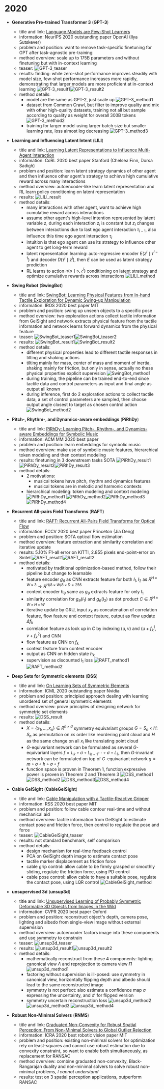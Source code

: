 # 2020
* **Generative Pre-trained Transformer 3** (**GPT-3**)
  * title and link: [Language Models are Few-Shot Learners](https://arxiv.org/abs/2005.14165)
  * information: NeurIPS 2020 outstanding paper OpenAI (Ilya Sutskever)
  * problem and position: want to remove task-specific finetuning for GPT after task-agnostic pre-training
  * method overview: scale up to 175B parameters and without finetuning but with in-context learning
  * teaser: 
    ![GPT-3_teaser](assets/2020/GPT-3_teaser.png)
  * results: finding: while zero-shot performance improves steadily with model size, few-shot performance increases more rapidly, demonstrating that larger models are more proficient at in-context learning
    ![GPT-3_result1](assets/2020/GPT-3_result1.png)![GPT-3_result2](assets/2020/GPT-3_result2.png)
  * method details: 
    * model are the same as GPT-2, just scale up
      ![GPT-3_method1](assets/2020/GPT-3_method1.png)
    * dataset from Common Crawl, but filter to improve quality and mix with other high-quality datasets, training not all but sample according to quality as weight for overall 300B tokens
      ![GPT-3_method2](assets/2020/GPT-3_method2.png)
    * training for larger model using larger batch size but smaller learning rate, loss almost log decreasing
      ![GPT-3_method3](assets/2020/GPT-3_method3.png)

* **Learning and Influencing Latent Intent** (**LILI**)
  * title and link: [Learning Latent Representations to Influence Multi-Agent Interaction](https://arxiv.org/abs/2011.06619)
  * information: CoRL 2020 best paper Stanford (Chelsea Finn, Dorsa Sadigh)
  * problem and position: learn latent strategy dynamics of other agent and then influence other agent's strategy to achieve high cumulative reward across many interactions
  * method overview: autoencoder-like learn latent representation and RL learn policy conditioning on latent representation
  * results: 
    ![LILI_result](assets/2020/LILI_result.png)
  * method details: 
    * many interactions with other agent, want to achieve high cumulative reward across interactions
    * assume other agent's high-level intention represented by latent variable $z$, during each interaction $z_i$ is constant but $z_i$ changes between interactions due to last ego agent interaction $\tau_{i-1}$, also influence this time ego agent interaction $\tau_i$
    * intuition is that ego agent can use its strategy to influence other agent to get long-term reward
    * latent representation learning: auto-regressive encoder $E(z^i \mid \tau^{i-1})$ and decoder $D(\tau^i \mid z^i)$, then $E$ can be used as latent strategy prediction
    * RL learns to action $\pi(a \mid s, z^i)$ conditioning on latent strategy and optimize cumulative rewards across interactions
    ![LILI_method](assets/2020/LILI_method.png)

* **Swing Robot** (**SwingBot**)
  * title and link: [SwingBot: Learning Physical Features from In-hand Tactile Exploration for Dynamic Swing-up Manipulation](https://arxiv.org/abs/2101.11812)
  * information: IROS 2020 best paper MIT
  * problem and position: swing up unseen objects to a specific pose
  * method overview: two exploration actions collect tactile information from GelSight and network extracts physical feature from the tactile information and network learns forward dynamics from the physical feature
  * teaser: 
    ![SwingBot_teaser1](assets/2020/SwingBot_teaser1.png)![SwingBot_teaser2](assets/2020/SwingBot_teaser2.png)
  * results: 
    ![SwingBot_result1](assets/2020/SwingBot_result1.png)![SwingBot_result2](assets/2020/SwingBot_result2.png)
  * method details: 
    * different physical properties lead to different tactile responses in tilting and shaking actions
    * tilting mainly for mass, center of mass and moment of inertia, shaking mainly for friction, but only in sense, actually no these physical properties explicit supervision
    ![SwingBot_method1](assets/2020/SwingBot_method1.png)
    * during training, the pipeline can be trained end-to-end since tactile data and control parameters as input and final angle as output all known
    * during inference, first do 2 exploration actions to collect tactile data, a set of control parameters are sampled, then choose output angle closest to target as chosen control action
    ![SwingBot_method2](assets/2020/SwingBot_method2.png)

* **Pitch-, Rhythm-, and Dynamics-aware embeddings** (**PiRhDy**)
  * title and link: [PiRhDy: Learning Pitch-, Rhythm-, and Dynamics-aware Embeddings for Symbolic Music](https://arxiv.org/abs/2010.08091)
  * information: ACM MM 2020 best paper
  * problem and position: learn embeddings for symbolic music
  * method overview: make use of symbolic music features, hierarchical token modeling and then context modeling
  * results: finetuning in 3 downstream tasks SOTA
    ![PiRhDy_result1](assets/2020/PiRhDy_result1.png)![PiRhDy_result2](assets/2020/PiRhDy_result2.png)![PiRhDy_result3](assets/2020/PiRhDy_result3.png)
  * method details: 
    * 2 motivations: 
      * musical tokens have pitch, rhythm and dynamics features
      * musical tokens are in melodic and harmonic contexts
    * hierarchical modeling: token modeling and context modeling
    ![PiRhDy_method1](assets/2020/PiRhDy_method1.png)
    ![PiRhDy_method2](assets/2020/PiRhDy_method2.png)![PiRhDy_method3](assets/2020/PiRhDy_method3.png)![PiRhDy_method4](assets/2020/PiRhDy_method4.png)

* **Recurrent All-pairs Field Transforms** (**RAFT**)
  * title and link: [RAFT: Recurrent All-Pairs Field Transforms for Optical Flow](https://arxiv.org/abs/2003.12039)
  * information: ECCV 2020 best paper Princeton (Jia Deng)
  * problem and position: SOTA optical flow estimation
  * method overview: feature extraction and similarity correlation and iterative update
  * results: 5.10% F1-all error on KITTI, 2.855 pixels end-point-error on Sintel
    ![RAFT_result1](assets/2020/RAFT_result1.png)![RAFT_result2](assets/2020/RAFT_result2.png)
  * method details: 
    * motivated by traditional optimization-based method, follow their pipeline but change to learnable
    * feature encoder $g_{\theta}$ as CNN extracts feature for both $I_1, I_2$ as $R^{H \times W \times 3} \rightarrow R^{H/8 \times W/8 \times D=256}$
    * context encoder $h_{\theta}$ same as $g_{\theta}$ extracts feature for only $I_1$
    * similarity correlation for $g_{\theta}(I_1)$ and $g_{\theta}(I_2)$ as dot product $C \in R^{H \times W \times H \times W}$
    * iterative update by GRU, input $x_k$ as concatenation of correlation feature, flow feature and context feature, output as flow update $\Delta f_k$
    * correlation feature as look up in $C$ by indexing $(u, v)$ and $(u + f_k^1, v + f_k^2)$ and CNN
    * flow feature as CNN on $f_k$
    * context feature from context encoder
    * output as CNN on hidden state $h_k$
    * supervision as discounted $l_1$ loss
      ![RAFT_method1](assets/2020/RAFT_method1.png)
    ![RAFT_method2](assets/2020/RAFT_method2.png)

* **Deep Sets for Symmetric elements** (**DSS**)
  * title and link: [On Learning Sets of Symmetric Elements](https://arxiv.org/abs/2002.08599)
  * information: ICML 2020 outstanding paper Nvidia
  * problem and position: principled approach dealing with learning unordered set of general symmetric elements
  * method overview: prove principles of designing network for symmetric set elements
  * results: 
    ![DSS_result](assets/2020/DSS_result.png)
  * method details: 
    * $X = \{x_1, \ldots, x_n\} \in R^{n \times d}$ symmetry equivariant groups $G = S_n \times H$: $S_n$ as permutation on $x$s order like reordering point cloud and $H$ as the same change on all $x_i$ like translating point cloud
    * $G$-equivariant network can be formulated as several $G$-equivariant layers $f = L_k \circ \sigma \circ L_{k-1} \cdots \circ \sigma \circ L_1$, then $G$-invariant network can be formulated on top of $G$-equivariant network $g = m \circ \sigma \circ h \circ \sigma \circ f$
    * function space is proven in Theorem 1, function expressive power is proven in Theorem 2 and Theorem 3
    ![DSS_method1](assets/2020/DSS_method1.png)![DSS_method2](assets/2020/DSS_method2.png)
    ![DSS_method3](assets/2020/DSS_method3.png)![DSS_method4](assets/2020/DSS_method4.png)

* **Cable GelSight** (**CableGelSight**)
  * title and link: [Cable Manipulation with a Tactile-Reactive Gripper](https://arxiv.org/abs/1910.02860)
  * information: RSS 2020 best paper MIT
  * problem and position: follow cable contour real-time and without mechanical aid
  * method overview: tactile information from GelSight to estimate contact pose and friction force, then control to regulate the pose and force
  * teaser: 
    ![CableGelSight_teaser](assets/2020/CableGelSight_teaser.png)
  * results: not standard benchmark, self comparison
  * method details: 
    * design mechanism for real-time feedback control
    * PCA on GelSight depth image to estimate contact pose
    * tactile marker displacement as friction force
    * cable grip control: allow cable to be firmly grasped or smoothly sliding, regulate the friction force, using PD control
    * cable pose control: allow cable to have a suitable pose, regulate the contact pose, using LQR control
    ![CableGelSight_method](assets/2020/CableGelSight_method.png)

* **unsupervised 3d** (**unsup3d**)
  * title and link: [Unsupervised Learning of Probably Symmetric Deformable 3D Objects from Images in the Wild](https://arxiv.org/abs/1911.11130)
  * information: CVPR 2020 best paper Oxford
  * problem and position: reconstruct object's depth, camera pose, lighting and albedo from single-view image without external supervision
  * method overview: autoencoder factors image into these components and use symmetry to constrain
  * teaser: 
    ![unsup3d_teaser](assets/2020/unsup3d_teaser.png)
  * results: 
    ![unsup3d_result1](assets/2020/unsup3d_result1.png)![unsup3d_result2](assets/2020/unsup3d_result2.png)
  * method details: 
    * mathematically reconstruct from these 4 components: lighting canonical view $\Lambda$ and reprojection to camera view $\Pi$
      ![unsup3d_method1](assets/2020/unsup3d_method1.png)
    * factoring without supervision is ill-posed: use symmetry in canonical view, horizontally flipping depth and albedo should lead to the same reconstructed image
    * symmetry is not perfect: also estimate a confidence map $\sigma$ expressing the uncertainty, and $\sigma'$ for flipped version
    * symmetry uncertain reconstruction loss
      ![unsup3d_method2](assets/2020/unsup3d_method2.png)![unsup3d_method3](assets/2020/unsup3d_method3.png)
    ![unsup3d_method4](assets/2020/unsup3d_method4.png)

* **Robust Non-Minimal Solvers** (**RNMS**)
  * title and link: [Graduated Non-Convexity for Robust Spatial Perception: From Non-Minimal Solvers to Global Outlier Rejection](https://arxiv.org/abs/1909.08605)
  * information: ICRA 2020 best robotic vision paper MIT
  * problem and position: existing non-minimal solvers for optimization rely on least-squares and cannot use robust estimation due to convexity constraint, so want to enable both simultaneously, as replacement for RANSAC
  * method overview: combine graduated non-convexity, Black-Rangarajan duality and non-minimal solvers to solve robust non-minimal problems, *I cannot understand*
  * results: test on 3 spatial perception applications, outperform RANSAC
